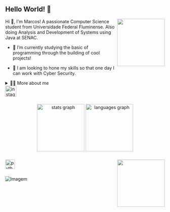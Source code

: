 <h2 align="left">Hello World! 👋</h2>


<img align="right" height="150" src="https://github.com/user-attachments/assets/d9d7ed8e-4ec4-4e75-a364-1b531f3b6b52"  />

<p>
  Hi 👋, I'm Marcos! A passionate Computer Science student from Universidade Federal Fluminense. Also doing Analysis and Development of Systems using Java at SENAC.

  - 🌱 I’m currently studying the basic of programming through the building of cool projects!

  - 🔭 I am looking to hone my skills so that one day I can work with Cyber Security.
</p>

<details>
  <summary>👨‍💻 More about me</summary>

  - 💬 I am 19 years old, currently living in Rio de Janeiro, Brazil.

  - ✨ I got into programming because of my friend João Gabriel, at about the age of 12 he told me about this site building thing, but I just thought it was a cool way he made money at the time. Fast forward 6 years, he contacted me on steam and I got amazed by how his life changed because of programming. He inspired me to get into Computer Science at his University and that's what I did! He supports me and is a great inspiration, I'm really thankful for him. 
</details>

<div align="left">
  <a href="https://www.instagram.com/vinissokk/" target="_blank">
    <img src="https://img.shields.io/static/v1?message=Instagram&logo=instagram&label=&color=E4405F&logoColor=white&labelColor=&style=for-the-badge" height="35" alt="instagram logo"  />
  </a>
</div>

###

<div align="center">
  <img src="https://github-readme-stats.vercel.app/api?username=Vinissokkj&hide_title=false&hide_rank=false&show_icons=true&include_all_commits=true&count_private=true&disable_animations=false&theme=dracula&locale=en&hide_border=false" height="150" alt="stats graph"  />
  <img src="https://github-readme-stats.vercel.app/api/top-langs?username=Vinissokkj&locale=en&hide_title=false&layout=compact&card_width=320&langs_count=5&theme=dracula&hide_border=false" height="150" alt="languages graph"  />
</div>

###

<img align="right" height="150" src="https://github.com/user-attachments/assets/d9d7ed8e-4ec4-4e75-a364-1b531f3b6b52"  />

###

<div align="left">
  <img src="https://cdn.jsdelivr.net/gh/devicons/devicon/icons/python/python-original.svg" height="30" alt="python logo"  />
</div>

###

###

  <img align="center" src="https://github.com/user-attachments/assets/57bb3c3c-a0a6-4ab2-9290-2c0064507350" alt="Imagem">
</p>



